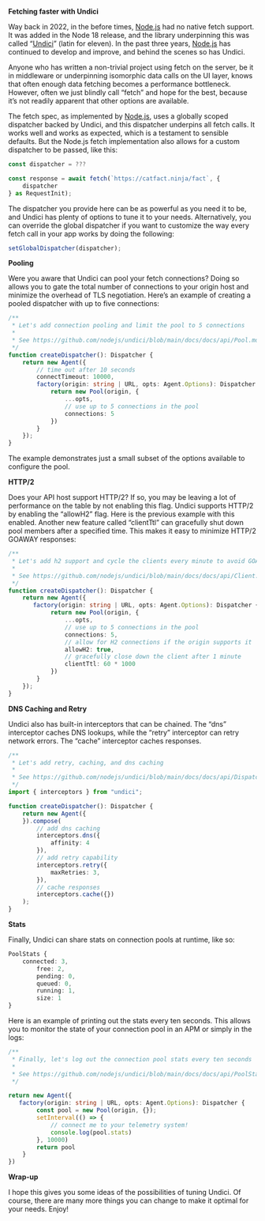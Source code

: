 **Fetching faster with Undici**

Way back in 2022, in the before times, [Node.js](http://Node.js) had no native fetch support.  It was added in the Node 18 release, and the library underpinning this was called “[Undici](https://undici.nodejs.org)” (latin for eleven).  In the past three years, [Node.js](http://Node.js) has continued to develop and improve, and behind the scenes so has Undici.

Anyone who has written a non-trivial project using fetch on the server, be it in middleware or underpinning isomorphic data calls on the UI layer, knows that often enough data fetching becomes a performance bottleneck.  However, often we just blindly call “fetch” and hope for the best, because it’s not readily apparent that other options are available.

The fetch spec, as implemented by [Node.js](http://Node.js), uses a globally scoped dispatcher backed by Undici, and this dispatcher underpins all fetch calls.  It works well and works as expected, which is a testament to sensible defaults.  But the Node.js fetch implementation also allows for a custom dispatcher to be passed, like this:

```typescript
const dispatcher = ???

const response = await fetch(`https://catfact.ninja/fact`, {
    dispatcher
} as RequestInit);
````
The dispatcher you provide here can be as powerful as you need it to be, and Undici has plenty of options to tune it to your needs.  Alternatively, you can override the global dispatcher if you want to customize the way every fetch call in your app works by doing the following:

```typescript
setGlobalDispatcher(dispatcher);
```

**Pooling**

Were you aware that Undici can pool your fetch connections?  Doing so allows you to gate the total number of connections to your origin host and minimize the overhead of TLS negotiation.  Here’s an example of creating a pooled dispatcher with up to five connections:

```typescript
/**
 * Let's add connection pooling and limit the pool to 5 connections
 *
 * See https://github.com/nodejs/undici/blob/main/docs/docs/api/Pool.md
 */
function createDispatcher(): Dispatcher {
    return new Agent({
        // time out after 10 seconds
        connectTimeout: 10000,
        factory(origin: string | URL, opts: Agent.Options): Dispatcher {
            return new Pool(origin, {
                ...opts,
                // use up to 5 connections in the pool
                connections: 5
            })
        }
    });
}
```    

The example demonstrates just a small subset of the options available to configure the pool.

**HTTP/2**

Does your API host support HTTP/2?  If so, you may be leaving a lot of performance on the table by not enabling this flag.  Undici supports HTTP/2 by enabling the “allowH2” flag.  Here is the previous example with this enabled.  Another new feature called “clientTtl” can gracefully shut down pool members after a specified time.  This makes it easy to minimize HTTP/2 GOAWAY responses:
```typescript
/**
 * Let's add h2 support and cycle the clients every minute to avoid GOAWAY frames
 *
 * See https://github.com/nodejs/undici/blob/main/docs/docs/api/Client.md
 */
function createDispatcher(): Dispatcher {
    return new Agent({
       factory(origin: string | URL, opts: Agent.Options): Dispatcher {
            return new Pool(origin, {
                ...opts,
                // use up to 5 connections in the pool
                connections: 5,
                // allow for H2 connections if the origin supports it
                allowH2: true,
                // gracefully close down the client after 1 minute
                clientTtl: 60 * 1000
            })
        }
    });
}
```    

**DNS Caching and Retry**

Undici also has built-in interceptors that can be chained.  The “dns” interceptor caches DNS lookups, while the “retry” interceptor can retry network errors.  The “cache” interceptor caches responses.

```typescript
/**
 * Let's add retry, caching, and dns caching
 *
 * See https://github.com/nodejs/undici/blob/main/docs/docs/api/Dispatcher.md#pre-built-interceptors
 */
import { interceptors } from "undici";

function createDispatcher(): Dispatcher {
    return new Agent({
    }).compose(
        // add dns caching
        interceptors.dns({
            affinity: 4
        }),
        // add retry capability
        interceptors.retry({
            maxRetries: 3,
        }),
        // cache responses
        interceptors.cache({})
    );
}
```

**Stats**

Finally, Undici can share stats on connection pools at runtime, like so:

```typescript
PoolStats {
    connected: 3,
        free: 2,
        pending: 0,
        queued: 0,
        running: 1,
        size: 1
}

```

Here is an example of printing out the stats every ten seconds.  This allows you to monitor the state of your connection pool in an APM or simply in the logs:

```typescript
/**
 * Finally, let's log out the connection pool stats every ten seconds
 *
 * See https://github.com/nodejs/undici/blob/main/docs/docs/api/PoolStats.md
 */

return new Agent({
   factory(origin: string | URL, opts: Agent.Options): Dispatcher {
        const pool = new Pool(origin, {});
        setInterval(() => {
            // connect me to your telemetry system!
            console.log(pool.stats)
        }, 10000)
        return pool
    }
})
```

**Wrap-up**

I hope this gives you some ideas of the possibilities of tuning Undici.  Of course, there are many more things you can change to make it optimal for your needs. 
Enjoy!